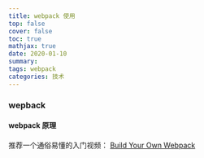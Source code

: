 ```yaml
---
title: webpack 使用
top: false
cover: false
toc: true
mathjax: true
date: 2020-01-10
summary:
tags: webpack
categories: 技术
---
```


### wepback

#### webpack 原理

推荐一个通俗易懂的入门视频：
[Build Your Own Webpack](https://www.youtube.com/watch?v=Gc9-7PBqOC8&list=LLHK1mTHpwrUeYgF5gu-Kd4g)
